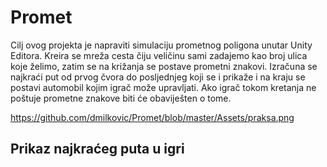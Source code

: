# Promet
Cilj ovog projekta je napraviti simulaciju prometnog poligona unutar Unity Editora. Kreira se mreža cesta čiju veličinu sami zadajemo kao broj ulica koje želimo, zatim se na križanja se postave prometni znakovi. Izračuna se najkraći put od prvog čvora do posljednjeg koji se i prikaže i na kraju se postavi automobil kojim igrač može upravljati. Ako igrač tokom kretanja ne poštuje prometne znakove biti će obaviješten o tome.

https://github.com/dmilkovic/Promet/blob/master/Assets/praksa.png
## Prikaz najkraćeg puta u igri
